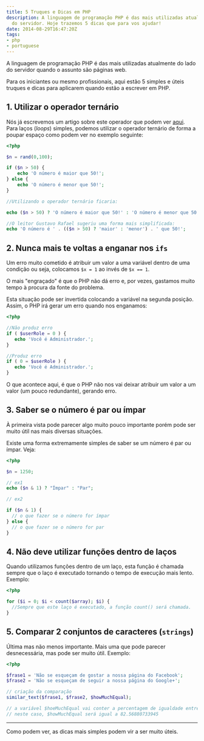 ```yaml
---
title: 5 Truques e Dicas em PHP
description: A linguagem de programação PHP é das mais utilizadas atualmente do lado
  do servidor. Hoje trazemos 5 dicas que para vos ajudar!
date: 2014-08-29T16:47:20Z
tags:
- php
- portuguese
---
```


A linguagem de programação PHP é das mais utilizadas atualmente do lado do servidor quando o assunto são páginas web.

<!--more-->

Para os iniciantes ou mesmo profissionais, aqui estão 5 simples e úteis truques e dicas para aplicarem quando estão a escrever em PHP.

## 1. Utilizar o operador ternário

Nós já escrevemos um artigo sobre este operador que podem ver [aqui](/2014/07/22/operador-ternario). Para laços (*loops*) simples, podemos utilizar o operador ternário de forma a poupar espaço como podem ver no exemplo seguinte:

```php
<?php

$n = rand(0,100);

if ($n > 50) {
    echo 'O número é maior que 50!';
} else {
    echo 'O número é menor que 50!';
}

//Utilizando o operador ternário ficaria:

echo ($n > 50) ? 'O número é maior que 50!' : 'O número é menor que 50!';

//O leitor Gustavo Rafael sugeriu uma forma mais simplificada:
echo 'O número é ' . (($n > 50) ? 'maior' : 'menor') . ' que 50!';
```

## 2. Nunca mais te voltas a enganar nos `ifs`

Um erro muito cometido é atribuir um valor a uma variável dentro de uma condição ou seja, colocamos `$x = 1` ao invés de `$x == 1`.

O mais "engraçado" é que o PHP não dá erro e, por vezes, gastamos muito tempo à procura da fonte do problema.

Esta situação pode ser invertida colocando a variável na segunda posição. Assim, o PHP irá gerar um erro quando nos enganamos:

```php
<?php

//Não produz erro
if ( $userRole = 0 ) {
   echo 'Você é Administrador.';
}

//Produz erro
if ( 0 = $userRole ) {
   echo 'Você é Administrador.';
}
```

O que acontece aqui, é que o PHP não nos vai deixar atribuir um valor a um valor (um pouco redundante), gerando erro.

## 3. Saber se o número é par ou ímpar

À primeira vista pode parecer algo muito pouco importante porém pode ser muito útil nas mais diversas situações.

Existe uma forma extremamente simples de saber se um número é par ou ímpar. Veja:

```php
<?php

$n = 1250;

// ex1
echo ($n & 1) ? "Ímpar" : "Par";

// ex2

if ($n & 1) {
  // o que fazer se o número for ímpar
} else {
  // o que fazer se o número for par
}
```

## 4. Não deve utilizar funções dentro de laços

Quando utilizamos funções dentro de um laço, esta função é chamada sempre que o laço é executado tornando o tempo de execução mais lento. Exemplo:

```php
<?php

for ($i = 0; $i < count($array); $i) {
  //Sempre que este laço é executado, a função count() será chamada.
}
```

## 5. Comparar 2 conjuntos de caracteres (`strings`)


Última mas não menos importante. Mais uma que pode parecer desnecessária, mas pode ser muito útil. Exemplo:

```php
<?php

$frase1 = 'Não se esqueçam de gostar a nossa página do Facebook';
$frase2 = 'Não se esqueçam de seguir a nossa página do Google+';

// criação da comparação
similar_text($frase1, $frase2, $howMuchEqual);

// a variável $hoeMuchEqual vai conter a percentagem de igualdade entre as duas frases.
// neste caso, $howMuchEqual será igual a 82.56880733945
```

* * *

Como podem ver, as dicas mais simples podem vir a ser muito úteis.
